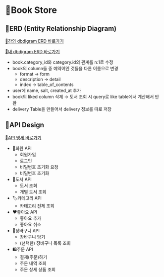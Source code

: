 # 📖Book Store
## 🔄️ERD (Entity Relationship Diagram)

[🔗강의 dbdigram ERD 바로가기](https://dbdiagram.io/d/songa-Book-Shop-ERD-658e846789dea62799b88dc3)

[🔗내 dbdigram ERD 바로가기](https://dbdiagram.io/d/Book-Store-658d66ff89dea62799ace992)

- book.category_id와 category.id의 관계를 n:1로 수정
- book의 column들 중 예약어인 것들을 다른 이름으로 변경
    - format → form
    - description → detail
    - index → table_of_contents
- user에 name, salt, created_at 추가
- book의 liked column 삭제 → 도서 조회 시 query로 like table에서 계산해서 반환
- delivery Table을 만들어서 delivery 정보를 따로 저장

## 🔄️API Design
[🔗API 명세 바로가기](https://do0ori.notion.site/0787440aa79f4091902a0d4eadb5c009?v=1f96b9f02a704ea88a75567746da1499&pvs=4)

- 👤회원 API
    - 회원가입
    - 로그인
    - 비밀번호 초기화 요청
    - 비밀번호 초기화
- 📖도서 API
    - 도서 조회
    - 개별 도서 조회
- 🏷️카테고리 API
    - 카테고리 전체 조회
- ❤️좋아요 API
    - 좋아요 추가
    - 좋아요 취소
- 🛒장바구니 API
    - 장바구니 담기
    - (선택한) 장바구니 목록 조회
- 🛍️주문 API
    - 결제(주문)하기
    - 주문 내역 조회
    - 주문 상세 상품 조회